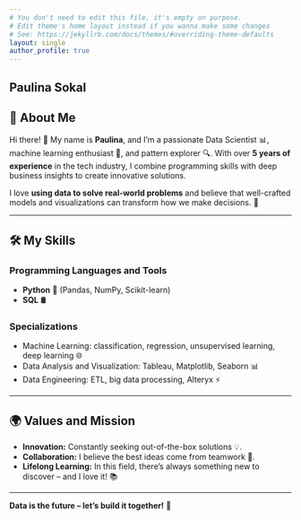 ```yaml
---
# You don't need to edit this file, it's empty on purpose.
# Edit theme's home layout instead if you wanna make some changes
# See: https://jekyllrb.com/docs/themes/#overriding-theme-defaults
layout: single
author_profile: true
---
```


## Paulina Sokal

## 📜 About Me  
Hi there! 👋 My name is **Paulina**, and I’m a passionate Data Scientist 📊, machine learning enthusiast 🤖, and pattern explorer 🔍. With over **5 years of experience** in the tech industry, I combine programming skills with deep business insights to create innovative solutions.  

I love **using data to solve real-world problems** and believe that well-crafted models and visualizations can transform how we make decisions. 🚀  

---

## 🛠️ My Skills  
### **Programming Languages and Tools**  
- **Python** 🐍 (Pandas, NumPy, Scikit-learn)  
- **SQL** 🛢️ 


### **Specializations**  
- Machine Learning: classification, regression, unsupervised learning, deep learning 🌐  
- Data Analysis and Visualization: Tableau, Matplotlib, Seaborn 📊  
- Data Engineering: ETL, big data processing, Alteryx ⚡  

---

## 🌍 Values and Mission  
- **Innovation:** Constantly seeking out-of-the-box solutions 💡.  
- **Collaboration:** I believe the best ideas come from teamwork 🤝.  
- **Lifelong Learning:** In this field, there’s always something new to discover – and I love it! 📚  

---


**Data is the future – let’s build it together!** 🚀
